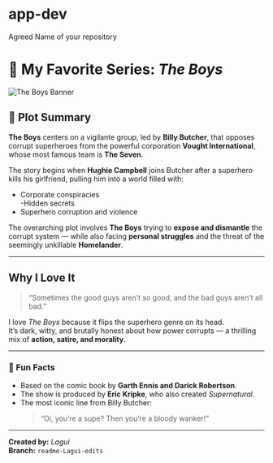 # app-dev
Agreed Name of your repository

# 🌟 My Favorite Series: *The Boys*

![The Boys Banner](https://upload.wikimedia.org/wikipedia/en/3/3c/The_Boys_Season_1.png)

## 📖 Plot Summary
**The Boys** centers on a vigilante group, led by **Billy Butcher**, that opposes corrupt superheroes from the powerful corporation **Vought International**, whose most famous team is **The Seven**.

The story begins when **Hughie Campbell** joins Butcher after a superhero kills his girlfriend, pulling him into a world filled with:
-  Corporate conspiracies  
-Hidden secrets  
-  Superhero corruption and violence  

The overarching plot involves **The Boys** trying to **expose and dismantle** the corrupt system — while also facing **personal struggles** and the threat of the seemingly unkillable **Homelander**.

---

##  Why I Love It
> “Sometimes the good guys aren’t so good, and the bad guys aren’t all bad.”

I love *The Boys* because it flips the superhero genre on its head.  
It’s dark, witty, and brutally honest about how power corrupts — a thrilling mix of **action, satire, and morality**.

---

### 🧠 Fun Facts
- Based on the comic book by **Garth Ennis and Darick Robertson**.  
- The show is produced by **Eric Kripke**, who also created *Supernatural*.  
- The most iconic line from Billy Butcher:  
  > “Oi, you’re a supe? Then you’re a bloody wanker!”

---

**Created by:** *Lagui*  
**Branch:** `readme-Lagui-edits`
